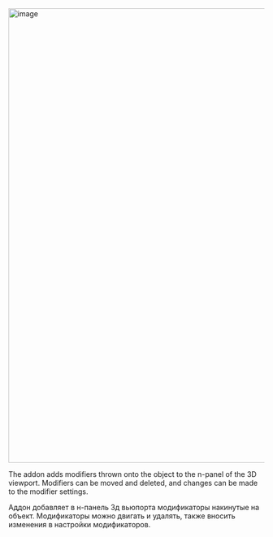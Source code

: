 <img width="1451" height="895" alt="image" src="https://github.com/user-attachments/assets/1cd7362d-ec0b-42a0-9b2b-04a12b4231a6" />


The addon adds modifiers thrown onto the object to the n-panel of the 3D viewport. 
Modifiers can be moved and deleted, and changes can be made to the modifier settings.

Аддон добавляет в н-панель 3д вьюпорта модификаторы накинутые на объект.
Модификаторы можно двигать и удалять, также вносить изменения в настройки модификаторов.
